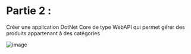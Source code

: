 # Partie 2 :
 
 Créer une application DotNet Core de type WebAPI qui permet gérer des produits appartenant à des catégories

![image](https://user-images.githubusercontent.com/82539023/206720058-d7148db8-e891-42cf-b0cb-ff759d963f98.png)

